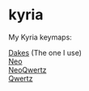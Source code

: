 # kyria
My Kyria keymaps:  

[Dakes](https://github.com/Dakes/kyria/tree/main/keymaps/dakes)  (The one I use)  
[Neo](https://github.com/Dakes/kyria/tree/main/keymaps/dakes_neo)  
[NeoQwertz](https://github.com/Dakes/kyria/tree/main/keymaps/dakes_neoqwertz/)  
[Qwertz](https://github.com/Dakes/kyria/tree/main/keymaps/dakes_qwertz)  
